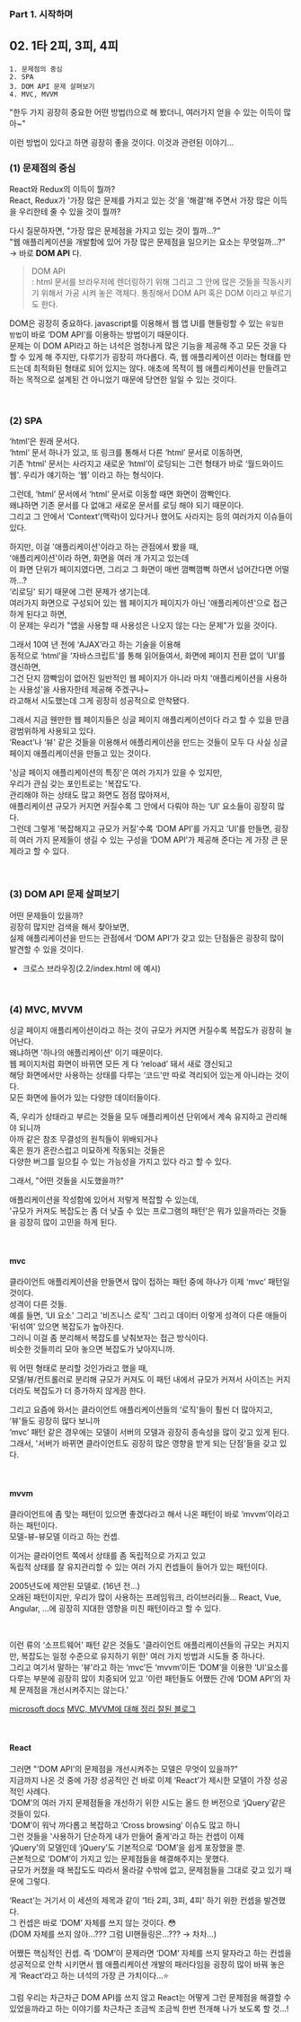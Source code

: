 ### Part 1. 시작하며

## 02. 1타 2피, 3피, 4피

```
1. 문제점의 중심
2. SPA
3. DOM API 문제 살펴보기
4. MVC, MVVM
```

"한두 가지 굉장히 중요한 어떤 방법(!)으로 해 봤더니, 여러가지 얻을 수 있는 이득이 많아~"

이런 방법이 있다고 하면 굉장히 좋을 것이다. 이것과 관련된 이야기...

### (1) 문제점의 중심

React와 Redux의 이득이 뭘까?<br />
React, Redux가 '가장 많은 문제를 가지고 있는 것'을 '해결'해 주면서 가장 많은 이득을 우리한테 줄 수 있을 것이 뭘까?

다시 질문하자면, "가장 많은 문제점을 가지고 있는 것이 뭘까…?"<br />
"웹 애플리케이션을 개발함에 있어 가장 많은 문제점을 일으키는 요소는 무엇일까…?" → 바로 **DOM API** 다.
> DOM API<br />
  \: html 문서를 브라우저에 렌더링하기 위해 그리고 그 안에 많은 것들을 작동시키기 위해서 가공 시켜 놓은 객체다. 통칭해서 DOM API 혹은 DOM 이라고 부르기도 한다.

DOM은 굉장히 중요하다. javascript를 이용해서 웹 앱 UI를 핸들링할 수 있는 `유일한 방법`이 바로 ‘DOM API’를 이용하는 방법이기 때문이다.<br />
문제는 이 DOM API라고 하는 녀석은 엄청나게 많은 기능을 제공해 주고 모든 것을 다 할 수 있게 해 주지만, 다루기가 굉장히 까다롭다. 즉, 웹 애플리케이션 이라는 형태를 만드는데 최적화된 형태로 되어 있지는 않다. 애초에 목적이 웹 애플리케이션을 만들려고 하는 목적으로 설계된 건 아니었기 때문에 당연한 일일 수 있는 것이다.

<br />

### (2) SPA

‘html’은 원래 문서다.<br />
‘html’ 문서 하나가 있고, 또 링크를 통해서 다른 ‘html’ 문서로 이동하면, <br />
기존 ‘html’ 문서는 사라지고 새로운 ‘html’이 로딩되는 그런 형태가 바로 ‘월드와이드 웹'. 우리가 얘기하는 ‘웹' 이라고 하는 형식이다. <br />

그런데, ‘html’ 문서에서 ‘html’ 문서로 이동할 때면 화면이 깜빡인다.<br />
왜냐하면 기존 문서를 다 없애고 새로운 문서를 로딩 해야 되기 때문이다.<br />
그리고 그 안에서 ‘Context’(맥락)이 있다거나 했어도 사라지는 등의 여러가지 이슈들이 있다.<br />

하지만, 이걸 '애플리케이션'이라고 하는 관점에서 봤을 때,<br />
'애플리케이션'이라 하면, 화면을 여러 개 가지고 있는데<br />
이 화면 단위가 페이지였다면, 그리고 그 화면이 매번 껌뻑껌뻑 하면서 넘어간다면 어떨까...?<br />
‘리로딩' 되기 때문에 그런 문제가 생기는데.<br />
여러가지 화면으로 구성되어 있는 웹 페이지가 페이지가 아닌 '애플리케이션'으로 접근하게 된다고 하면,<br />
이 문제는 우리가 "앱을 사용할 때 사용성은 나오지 않는 다는 문제"가 있을 것이다.

그래서 10여 년 전에 ‘AJAX’라고 하는 기술을 이용해<br />
동적으로 ‘html’을 ‘자바스크립트'를 통해 읽어들여서, 화면에 페이지 전환 없이 ‘UI’를 갱신하면,<br />
그건 단지 깜빡임이 없어진 일반적인 웹 페이지가 아니라 마치 '애플리케이션을 사용하는 사용성'을 사용자한테 제공해 주겠구나~<br />
라고해서 시도했는데 그게 굉장히 성공적으로 안착됐다.

그래서 지금 웬만한 웹 페이지들은 싱글 페이지 애플리케이션이다 라고 할 수 있을 만큼 광범위하게 사용되고 있다.<br />
‘React’나 ‘뷰' 같은 것들을 이용해서 애플리케이션을 만드는 것들이 모두 다 사실 싱글 페이지 애플리케이션을 만들고 있는 것이다.<br />

'싱글 페이지 애플리케이션의 특징'은 여러 가지가 있을 수 있지만,<br />
우리가 관심 갖는 포인트로는 '복잡도'다.<br />
관리해야 하는 상태도 많고 화면도 점점 많아져서,<br />
애플리케이션 규모가 커지면 커질수록 그 안에서 다뤄야 하는 ‘UI’ 요소들이 굉장히 많다.<br />
그런데 그렇게 '복잡해지고 규모가 커질'수록 ‘DOM API’를 가지고 ‘UI’를 만들면, 
굉장히 여러 가지 문제들이 생길 수 있는 구성을 ‘DOM API’가 제공해 준다는 게 가장 큰 문제라고 할 수 있다.

<br />

### (3) DOM API 문제 살펴보기

어떤 문제들이 있을까?<br />
굉장히 많지만 검색을 해서 찾아보면,<br />
실제 애플리케이션을 만드는 관점에서 ‘DOM API’가 갖고 있는 단점들은 굉장히 많이 발견할 수 있을 것이다.<br />

- 크로스 브라우징(2.2/index.html 에 예시)

<br />

### (4) MVC, MVVM

싱글 페이지 애플리케이션이라고 하는 것이 규모가 커지면 커질수록 복잡도가 굉장히 늘어난다.<br />
왜냐하면 '하나의 애플리케이션' 이기 때문이다.<br />
웹 페이지처럼 화면이 바뀌면 모든 게 다 ‘reload’ 돼서 새로 갱신되고<br />
해당 화면에서만 사용하는 상태를 다루는 ‘코드'만 따로 격리되어 있는게 아니라는 것이다.<br />
모든 화면에 들어가 있는 다양한 데이터들이다.<br />

즉, 우리가 상태라고 부르는 것들을 모두 애플리케이션 단위에서 계속 유지하고 관리해야 되니까<br />
아까 같은 참조 무결성의 원칙들이 위배되거나<br />
혹은 뭔가 혼란스럽고 미묘하게 작동되는 것들은<br />
다양한 버그를 일으킬 수 있는 가능성을 가지고 있다 라고 할 수 있다.<br />

그래서, "어떤 것들을 시도했을까?"<br />

애플리케이션을 작성함에 있어서 저렇게 복잡할 수 있는데,<br />
'규모가 커져도 복잡도는 좀 더 낮출 수 있는 프로그램의 패턴'은 뭐가 있을까라는 것들을 굉장히 많이 고민을 하게 된다.

<br />

#### mvc

클라이언트 애플리케이션을 만들면서 많이 접하는 패턴 중에 하나가 이제 ‘mvc’ 패턴일 것이다.<br />
성격이 다른 것들.<br />
예를 들면, ‘UI 요소' 그리고 '비즈니스 로직' 그리고 데이터 이렇게 성격이 다른 애들이 ‘뒤섞여’ 있으면 복잡도가 높아진다. <br />
그러니 이걸 좀 분리해서 복잡도를 낮춰보자는 접근 방식이다.<br />
비슷한 것들끼리 모아 놓으면 복잡도가 낮아지니까.

뭐 어떤 형태로 분리할 것인가라고 했을 때, <br />
모델/뷰/컨트롤러로 분리해 규모가 커져도 이 패턴 내에서 규모가 커져서 사이즈는 커지더라도 복잡도가 더 증가하지 않게끔 한다.

그리고 요즘에 와서는 클라이언트 애플리케이션들의 ‘로직'들이 훨씬 더 많아지고,<br />
‘뷰'들도 굉장히 많다 보니까<br />
‘mvc’ 패턴 같은 경우에는 모델이 서버의 모델과 굉장히 종속성을 많이 갖고 있게 된다. <br />
그래서, '서버가 바뀌면 클라이언트도 굉장히 많은 영향을 받게 되는 단점'들을 갖고 있다. <br />

<br />

#### mvvm

클라이언트에 좀 맞는 패턴이 있으면 좋겠다라고 해서 나온 패턴이 바로 ‘mvvm’이라고 하는 패턴이다.<br />
모델-뷰-뷰모델 이라고 하는 컨셉.<br />

이거는 클라이언트 쪽에서 상태를 좀 독립적으로 가지고 있고<br />
독립적 상태를 잘 유지관리할 수 있는 여러 가지 컨셉들이 들어가 있는 패턴이다.<br />

2005년도에 제안된 모델로. (16년 전…)<br />
오래된 패턴이지만, 우리가 많이 사용하는 프레임워크, 라이브러리들… React, Vue, Angular, …에 굉장히 지대한 영향을 미친 패턴이라고 할 수 있다.<br />

<br />

이런 류의 ‘소프트웨어' 패턴 같은 것들도 '클라이언트 애플리케이션들의 규모는 커지지만, 복잡도는 일정 수준으로 유지하기 위한' 여러 가지 방법과 시도들 중 하나다.<br />
그리고 여기서 말하는 ‘뷰'라고 하는 ‘mvc’든 ‘mvvm’이든 ‘DOM’을 이용한 ‘UI’요소를 다루는 부분에 굉장히 많이 치중되어 있고 '이런 패턴들도 어쨌든 간에 ‘DOM API’의 자체 문제점을 개선시켜주지는 않는다.'

[microsoft docs](https://docs.microsoft.com/ko-kr/windows/uwp/data-binding/data-binding-and-mvvm)
[MVC, MVVM에 대해 정리 잘된 블로그](https://beomy.tistory.com/43)

<br />

#### React
  
그러면 "‘DOM API’의 문제점을 개선시켜주는 모델은 무엇이 있을까?"<br />
지금까지 나온 것 중에 가장 성공적인 건 바로 이제 ‘React’가 제시한 모델이 가장 성공적인 사례다.<br />
‘DOM’의 여러 가지 문제점들을 개선하기 위한 시도는 올드 한 버전으로 ‘jQuery’같은 것들이 있다.<br />
‘DOM’이 워낙 까다롭고 복잡하고 ‘Cross browsing’ 이슈도 많고 하니<br />
그런 것들을 '사용하기 단순하게 내가 만들어 줄게'라고 하는 컨셉이 이제<br />
‘jQuery’의 모델인데 ‘jQuery’도 기본적으로 ‘DOM’을 쉽게 포장했을 뿐.<br />
근본적으로 ‘DOM’이 가지고 있는 문제점들을 해결해주지는 못했다.<br />
규모가 커졌을 때 복잡도도 따라서 올라갈 수밖에 없고, 문제점들을 그대로 갖고 있기 때문에 그렇다.

‘React’는 거기서 이 세션의 제목과 같이 ‘1타 2피, 3피, 4피' 하기 위한 컨셉을 발견했다.<br />
그 컨셉은 바로 ‘DOM’ 자체를 쓰지 않는 것이다. 😳<br />
(DOM 자체를 쓰지 않아…??? 그럼 UI핸들링은…??? → 차차…)

어쨌든 핵심적인 컨셉. 즉 ‘DOM’이 문제라면 ‘DOM’ 자체를 쓰지 말자라고 하는 컨셉을 성공적으로 안착 시키면서 웹 애플리케이션 개발의 패러다임을 굉장히 많이 바꿔 놓은 게 ‘React’라고 하는 녀석의 가장 큰 가치이다…⭐️

그럼 우리는 차근차근 DOM API를 쓰지 않고 React는 어떻게 그런 문제점을 해결할 수 있었을까라고 하는 이야기를 차근차근 조금씩 조금씩 한번 전개해 나가 보도록 할 것…!
